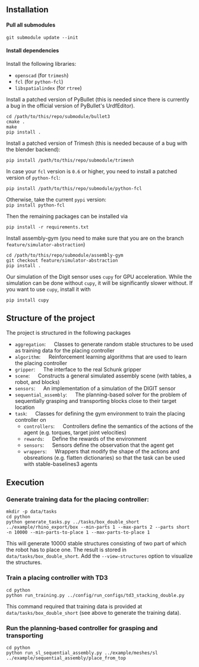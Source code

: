 ## Installation
#### Pull all submodules
`git submodule update --init`

#### Install dependencies
Install the following libraries:
* `openscad` (for `trimesh`)
* `fcl` (for `python-fcl`)
* `libspatialindex` (for `rtree`)

Install a patched version of PyBullet (this is needed since there is currently a bug in the official version of PyBullet's UrdfEditor).
```
cd /path/to/this/repo/submodule/bullet3
cmake .
make
pip install .
```

Install a patched version of Trimesh (this is needed because of a bug with the blender backend):

`pip install /path/to/this/repo/submodule/trimesh`


In case your `fcl` version is `0.6` or higher, you need to install a patched version of `python-fcl`:

`pip install /path/to/this/repo/submodule/python-fcl`

Otherwise, take the current `pypi` version:<br>
`pip install python-fcl`

Then the remaining packages can be installed via

`pip install -r requirements.txt`

Install assembly-gym (you need to make sure that you are on the branch `feature/simulator-abstraction`)
```
cd /path/to/this/repo/submodule/assembly-gym
git checkout feature/simulator-abstraction
pip install .
```


Our simulation of the Digit sensor uses `cupy` for GPU acceleration. While the simulation can be done without `cupy`, it will be significantly slower without. If you want to use `cupy`, install it with

`pip install cupy`

## Structure of the project
The project is structured in the following packages
* `aggregation`: &emsp; Classes to generate random stable structures to be used as training data for the placing controller
* `algorithm`: &emsp; Reinforcement learning algorithms that are used to learn the placing controller
* `gripper`: &emsp; The interface to the real Schunk gripper
* `scene`: &emsp; Constructs a general simulated assembly scene (with tables, a robot, and blocks)
* `sensors`: &emsp; An implementation of a simulation of the DIGIT sensor
* `sequential_assembly`: &emsp; The planning-based solver for the problem of sequentially grasping and transporting blocks close to their target location
* `task`: &emsp; Classes for defining the gym environment to train the placing controller on
    * `controllers`: &emsp; Controllers define the semantics of the actions of the agent (e.g. torques, target joint velocities)
    * `rewards`: &emsp; Define the rewards of the environment
    * `sensors`: &emsp; Sensors define the observation that the agent get
    * `wrappers`: &emsp; Wrappers that modify the shape of the actions and obsreations (e.g. flatten dictionaries) so that the task can be used with stable-baselines3 agents
    
## Execution
### Generate training data for the placing controller:
```
mkdir -p data/tasks
cd python
python generate_tasks.py ../tasks/box_double_short ../example/rhino_export/box --min-parts 1 --max-parts 2 --parts short -n 10000 --min-parts-to-place 1 --max-parts-to-place 1
```

This will generate 10000 stable structures consisting of two part of which the robot has to place one. 
The result is stored in `data/tasks/box_double_short`.
Add the `--view-structures` option to visualize the structures.

### Train a placing controller with TD3
```
cd python
python run_training.py ../config/run_configs/td3_stacking_double.py
```

This command required that training data is provided at `data/tasks/box_double_short` (see above to generate the training data).

### Run the planning-based controller for grasping and transporting
```
cd python
python run_sl_sequential_assembly.py ../example/meshes/sl ../example/sequential_assembly/place_from_top
```